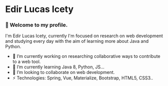 <h1>Edir Lucas Icety</h1>

<h3>👋 Welcome to my profile.</h1>

I'm Edir Lucas Icety, currently I'm focused on research on web development and studying every day with the aim of learning more about Java and Python.

- 🔭 I’m currently working on researching collaborative ways to contribute to a web tool.
- 🌱 I’m currently learning Java 8, Python, JS...
- 👯 I’m looking to collaborate on web development.
- ⚡ Technologies: Spring, Vue, Materialize, Bootstrap, HTML5, CSS3..
